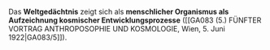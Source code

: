 
Das **Weltgedächtnis** zeigt sich als **menschlicher Organismus als Aufzeichnung kosmischer Entwicklungsprozesse** ([[GA083 (5.) FÜNFTER VORTRAG ANTHROPOSOPHIE UND KOSMOLOGIE, Wien, 5. Juni 1922|GA083/5]]).
